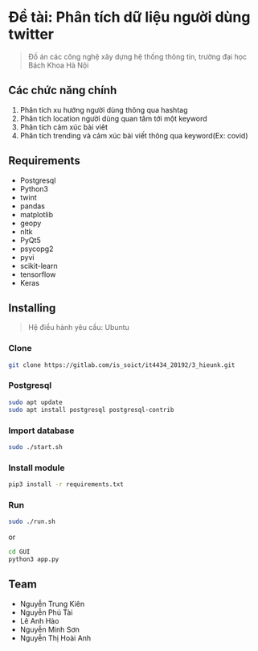 # Đề tài: Phân tích dữ liệu người dùng twitter

> Đồ án các công nghệ xây dựng hệ thống thông tin, trường đại học Bách Khoa Hà Nội

## Các chức năng chính

1. Phân tích xu hướng người dùng thông qua hashtag
2. Phân tích location người dùng quan tâm tới một keyword
3. Phân tích cảm xúc bài viêt
4. Phân tích trending và cảm xúc bài viết thông qua keyword(Ex: covid)

## Requirements

- Postgresql
- Python3
- twint
- pandas
- matplotlib
- geopy
- nltk
- PyQt5
- psycopg2
- pyvi
- scikit-learn
- tensorflow
- Keras

## Installing

> Hệ điều hành yêu cầu: Ubuntu

### Clone

```bash
git clone https://gitlab.com/is_soict/it4434_20192/3_hieunk.git
```

### Postgresql

```bash
sudo apt update
sudo apt install postgresql postgresql-contrib
```

### Import database

```bash 
sudo ./start.sh
```

### Install module 

```bash
pip3 install -r requirements.txt
```

### Run

```bash
sudo ./run.sh
```

or

```bash
cd GUI
python3 app.py
```

## Team

- Nguyễn Trung Kiên
- Nguyễn Phú Tài
- Lê Anh Hào
- Nguyễn Minh Sơn
- Nguyễn Thị Hoài Anh
